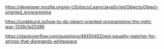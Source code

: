 https://developer.mozilla.org/en-US/docs/Learn/JavaScript/Objects/Object-oriented_programming

https://codeburst.io/how-to-do-object-oriented-programming-the-right-way-1339c1a25286

https://stackoverflow.com/questions/48450452/jest-equality-matcher-for-strings-that-disregards-whitespace